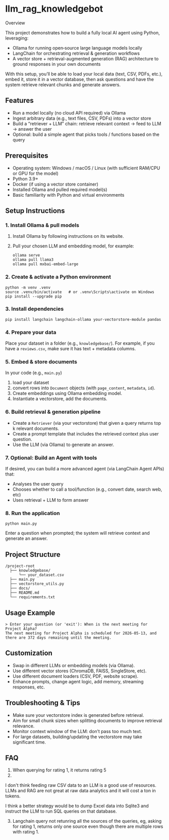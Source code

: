 # llm_rag_knowledgebot
Overview

This project demonstrates how to build a fully local AI agent using Python, leveraging:
- Ollama for running open‐source large language models locally
- LangChain for orchestrating retrieval & generation workflows
- A vector store + retrieval-augmented generation (RAG) architecture to ground responses in your own documents

With this setup, you’ll be able to load your local data (text, CSV, PDFs, etc.), embed it, store it in a vector database, then ask questions and have the system retrieve relevant chunks and generate answers.

## Features

- Run a model locally (no cloud API required) via Ollama
- Ingest arbitrary data (e.g., text files, CSV, PDFs) into a vector store
- Build a “retriever + LLM” chain: retrieve relevant context → feed to LLM → answer the user
- Optional: build a simple agent that picks tools / functions based on the query

## Prerequisites
- Operating system: Windows / macOS / Linux (with sufficient RAM/CPU or GPU for the model)
- Python 3.9+
- Docker (if using a vector store container)
- Installed Ollama and pulled required model(s)
- Basic familiarity with Python and virtual environments

## Setup Instructions

### 1. Install Ollama & pull models

1. Install Ollama by following instructions on its website.

2. Pull your chosen LLM and embedding model, for example:

   ```
   ollama serve  
   ollama pull llama3  
   ollama pull mxbai-embed-large  
   ```

### 2. Create & activate a Python environment

```
python -m venv .venv  
source .venv/bin/activate   # or .venv\Scripts\activate on Windows  
pip install --upgrade pip  
```

### 3. Install dependencies

```
pip install langchain langchain-ollama your-vectorstore-module pandas  
```

### 4. Prepare your data

Place your dataset in a folder (e.g., `knowledgebase/`). For example, if you have a `reviews.csv`, make sure it has text + metadata columns.

### 5. Embed & store documents

In your code (e.g., `main.py`)

1. load your dataset
2. convert rows into `Document` objects (with `page_content`, `metadata`, `id`).
3. Create embeddings using Ollama embedding model.
4. Instantiate a vectorstore, add the documents.

### 6. Build retrieval & generation pipeline

- Create a `Retriever` (via your vectorstore) that given a query returns top k relevant documents.
- Create a prompt template that includes the retrieved context plus user question.
- Use the LLM (via Ollama) to generate an answer.

### 7. Optional: Build an Agent with tools

If desired, you can build a more advanced agent (via LangChain Agent APIs) that:

- Analyses the user query
- Chooses whether to call a tool/function (e.g., convert date, search web, etc)
- Uses retrieval + LLM to form answer

### 8. Run the application

```
python main.py  
```

Enter a question when prompted; the system will retrieve context and generate an answer.

## Project Structure

```
/project-root
  ├── knowledgebase/
      └── your_dataset.csv
  ├── main.py
  ├── vectorstore_utils.py
  ├── docs/
  ├── README.md
  └── requirements.txt
```

## Usage Example

```
> Enter your question (or 'exit'): When is the next meeting for Project Alpha?
The next meeting for Project Alpha is scheduled for 2026-05-13, and there are 372 days remaining until the meeting.
```

## Customization

- Swap in different LLMs or embedding models (via Ollama).
- Use different vector stores (ChromaDB, FAISS, SingleStore, etc).
- Use different document loaders (CSV, PDF, website scrape).
- Enhance prompts, change agent logic, add memory, streaming responses, etc.

## Troubleshooting & Tips

- Make sure your vectorstore index is generated before retrieval.
- Aim for small chunk sizes when splitting documents to improve retrieval relevance.
- Monitor context window of the LLM: don’t pass too much text.
- For large datasets, building/updating the vectorstore may take significant time.


## FAQ

1. When querying for rating 1, it returns rating 5
2. 
I don't think feeding raw CSV data to an LLM is a good use of resources. LLMs and RAG are not great at raw data analytics and it will cost a ton in tokens.

I think a better strategy would be to dump Excel data into Sqlite3 and instruct the LLM to run SQL queries on that database.

3. Langchain query not retunring all the sources of the queries, eg, asking for rating 1, returns only one source even though there are multiple rows with rating 1.

